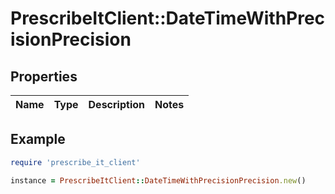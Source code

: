 # PrescribeItClient::DateTimeWithPrecisionPrecision

## Properties

| Name | Type | Description | Notes |
| ---- | ---- | ----------- | ----- |

## Example

```ruby
require 'prescribe_it_client'

instance = PrescribeItClient::DateTimeWithPrecisionPrecision.new()
```

